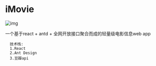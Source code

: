 # iMovie
![img](https://ss3.bdstatic.com/70cFv8Sh_Q1YnxGkpoWK1HF6hhy/it/u=3836306890,3164192119&fm=27&gp=0.jpg)

一个基于react + antd + 全网开放接口聚合而成的轻量级电影信息web app
 
```
  技术栈:
  1.React
  2.Ant Design
  3.豆瓣api
```